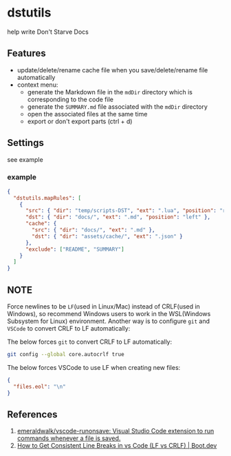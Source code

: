# dstutils

help write Don't Starve Docs

## Features

- update/delete/rename cache file when you save/delete/rename file automatically
- context menu:
  - generate the Markdown file in the `mdDir` directory which is corresponding to the code file
  - generate the `SUMMARY.md` file associated with the `mdDir` directory
  - open the associated files at the same time
  - export or don't export parts (ctrl + d)

## Settings

see example

### example

```json
{
  "dstutils.mapRules": [
    {
      "src": { "dir": "temp/scripts-DST", "ext": ".lua", "position": "right" },
      "dst": { "dir": "docs/", "ext": ".md", "position": "left" },
      "cache": {
        "src": { "dir": "docs/", "ext": ".md" },
        "dst": { "dir": "assets/cache/", "ext": ".json" }
      },
      "exclude": ["README", "SUMMARY"]
    }
  ]
}
```

## NOTE

Force newlines to be `LF`(used in Linux/Mac) instead of CRLF(used in Windows), so recommend Windows users to work in the WSL(Windows Subsystem for Linux) environment. Another way is to configure `git` and `VSCode` to convert CRLF to LF automatically:

The below forces `git` to convert CRLF to LF automatically:

```bash
git config --global core.autocrlf true
```

The below forces VSCode to use LF when creating new files:

```json
{
  "files.eol": "\n"
}
```

## References

1. [emeraldwalk/vscode-runonsave: Visual Studio Code extension to run commands whenever a file is saved.](https://github.com/emeraldwalk/vscode-runonsave)
2. [How to Get Consistent Line Breaks in vs Code (LF vs CRLF) | Boot.dev](https://blog.boot.dev/clean-code/line-breaks-vs-code-lf-vs-crlf/)
